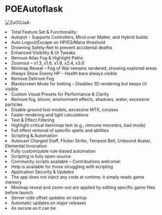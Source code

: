 # POEAutoflask
![ZuOOJaA](https://github.com/user-attachments/assets/6dbab1cc-d348-4919-98e9-38f6dce35bdd)

<li>Total Feature Set & Functionality:</li>
<li>Autopot – Supports Controllers, Mind over Matter, and Hybrid builds</li>
<li>Auto Logout/Escape on HP/ES/Mana threshold</li>
<li>Drowning Safety-Net to prevent accidental deaths</li>
<li>Enhanced Visibility & UI Tweaks</li>
<li>Remove Atlas Fog & Highlight Paths</li>
<li>Zoomout – x1.3, x1.6, x1.9, x2.4, x3.0</li>
<li>Minimap Reveal – Fog of War remains rendered, showing explored areas</li>
<li>Always Show Enemy HP – Health bars always visible</li>
<li>Remove Delirium Fog</li>
<li>Blackscreen Mode for botting – Disables 3D rendering but keeps UI visible</li>
<li>Custom Visual Presets for Performance & Clarity</li>
<li>Remove fog, bloom, environment effects, shadows, water, excessive particles</li>
<li>Disable ground loot models, excessive MTX, corpses</li>
<li>Faster rendering and light calculations</li>
<li>Text & Effect Filtering</li>
<li>Highlight critical item/map text (e.g., immune monsters, bad mods)</li>
<li>Full effect removal of specific spells and abilities</li>
<li>Scripting & Automation</li>
<li>Autocast Charged Staff, Flicker Strike, Tempest Bell, Unbound Avatar, Elemental Invocation</li>
<li>Fully customizable rule-based automation</li>
<li>Scripting is fully open-source</li>
<li>Community scripts available – Contributions welcome!</li>
<li>Help is available for those struggling with scripting</li>
<li>Application Security & Updates</li>
<li>The app does not inject any code at runtime; it simply reads game memory</li>
<li>Minimap reveal and zoom-out are applied by editing specific game files before launch</li>
<li>Server-side offset updates on startup</li>
<li>Automatic updates on major releases</li>
<li>As secure as it can be</li>
